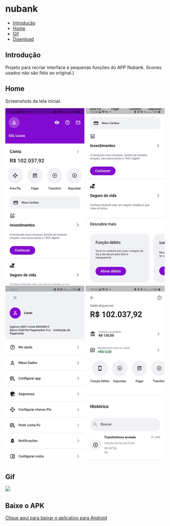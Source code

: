 # nubank

* [Introdução](#Introdução)
* [Home](#Home)
* [Gif](#Gif)
* [Download](Baixe-o-APK)

## Introdução

Projeto para recriar interface e pequenas funções do APP Nubank.
(Icones usados não são fiéis ao original.)

## Home

Screenshots da tela inicial.

<p float="left">
  <img src="/screenshots/home1.jpg" width="250" />
  <img src="/screenshots/home2.jpg" width="250" />
    <img src="/screenshots/profile.jpg" width="250" />
    <img src="/screenshots/value.jpg" width="250" />

## Gif
<p float="left">
    <img src="/screenshots/gif.gif" width="250" />

## Baixe o APK
[Clique aqui para baixar o aplicativo para Android](https://github.com/LucasBustamante/Clone_NuBank/raw/master/app-release.apk)
